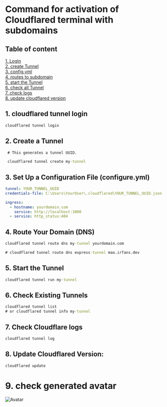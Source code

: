 # Command for activation of Cloudflared terminal with subdomains

## Table of content

[1. Login](#1-cloudflared-tunnel-login)\
[2. create Tunnel](#2-create-a-tunnel)\
[3. config.yml](#3-set-up-a-configuration-file-configureyml)\
[4. routes to subdomain](#4-route-your-domain-dns)\
[5. start the Tunnel](#5-start-the-tunnel)\
[6. check all Tunnel](#6-check-existing-tunnels)\
[7. check logs](#7-check-cloudflare-logs)\
[8. update cloudflared version](#8-update-cloudflared-version)

## 1. cloudflared tunnel login

```bat
cloudflared tunnel login
```

## 2. Create a Tunnel

```bat
 # This generates a tunnel UUID.

 cloudflared tunnel create my-tunnel
```

## 3. Set Up a Configuration File (configure.yml)

```yml
tunnel: YOUR_TUNNEL_UUID
credentials-file: C:\Users\YourUser\.cloudflared\YOUR_TUNNEL_UUID.json

ingress:
  - hostname: yourdomain.com
    service: http://localhost:3000
  - service: http_status:404
```

## 4. Route Your Domain (DNS)

```bat
cloudflared tunnel route dns my-tunnel yourdomain.com

# cloudflared tunnel route dns express-tunnel mao.irfans.dev

```

## 5. Start the Tunnel

```bat
cloudflared tunnel run my-tunnel
```

## 6. Check Existing Tunnels

```bat
cloudflared tunnel list
# or cloudflared tunnel info my-tunnel

```

## 7. Check Cloudflare logs

```bat
cloudflared tunnel log
```

## 8. Update Cloudflared Version:

```bat
cloudflared update
```

# 9. check generated avatar

![Avatar](https://mao.irfans.dev/avatar/image-1741321691691-839988577.png)
